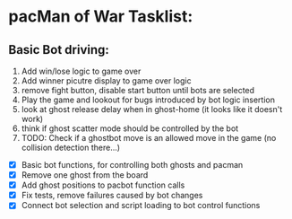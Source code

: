 # pacMan of War Tasklist:

## Basic Bot driving:
1. Add win/lose logic to game over
2. Add winner picutre display to game over logic
3. remove fight button, disable start button until bots are selected
4. Play the game and lookout for bugs introduced by bot logic insertion
5. look at ghost release delay when in ghost-home (it looks like it doesn't work)
6. think if ghost scatter mode should be controlled by the bot
7. TODO: Check if a ghostbot move is an allowed move in the game (no collision detection there...)
- [X] Basic bot functions, for controlling both ghosts and pacman
- [X] Remove one ghost from the board
- [X] Add ghost positions to pacbot function calls
- [X] Fix tests, remove failures caused by bot changes
- [X] Connect bot selection and script loading to bot control functions